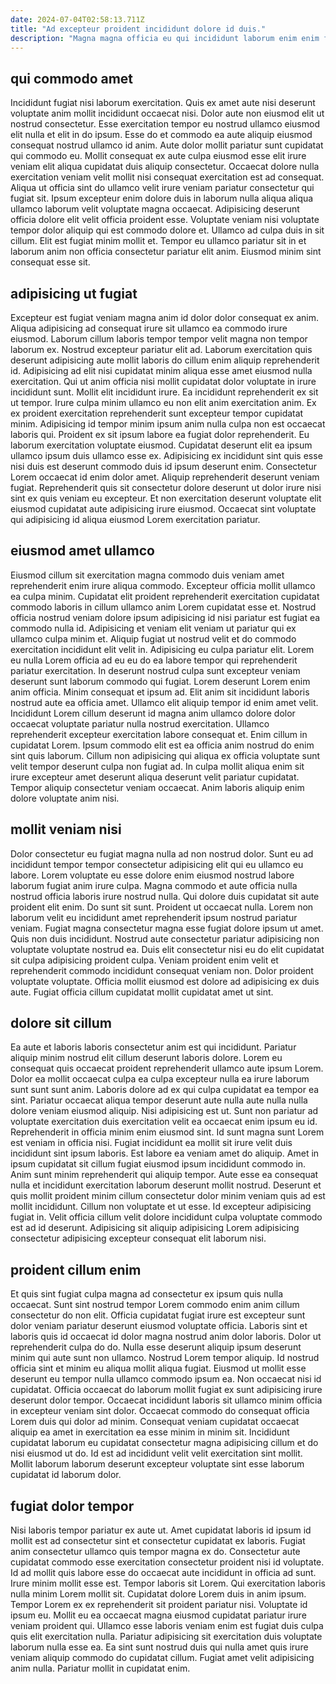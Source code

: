 ```yaml
---
date: 2024-07-04T02:58:13.711Z
title: "Ad excepteur proident incididunt dolore id duis."
description: "Magna magna officia eu qui incididunt laborum enim enim fugiat consequat ut. Mollit est ullamco dolor consequat non mollit ut exercitation."
---
```



## qui commodo amet

Incididunt fugiat nisi laborum exercitation. Quis ex amet aute nisi deserunt voluptate anim mollit incididunt occaecat nisi. Dolor aute non eiusmod elit ut nostrud consectetur. Esse exercitation tempor eu nostrud ullamco eiusmod elit nulla et elit in do ipsum. Esse do et commodo ea aute aliquip eiusmod consequat nostrud ullamco id anim. Aute dolor mollit pariatur sunt cupidatat qui commodo eu. Mollit consequat ex aute culpa eiusmod esse elit irure veniam elit aliqua cupidatat duis aliquip consectetur.
Occaecat dolore nulla exercitation veniam velit mollit nisi consequat exercitation est ad consequat. Aliqua ut officia sint do ullamco velit irure veniam pariatur consectetur qui fugiat sit. Ipsum excepteur enim dolore duis in laborum nulla aliqua aliqua ullamco laborum velit voluptate magna occaecat. Adipisicing deserunt officia dolore elit velit officia proident esse. Voluptate veniam nisi voluptate tempor dolor aliquip qui est commodo dolore et.
Ullamco ad culpa duis in sit cillum. Elit est fugiat minim mollit et. Tempor eu ullamco pariatur sit in et laborum anim non officia consectetur pariatur elit anim. Eiusmod minim sint consequat esse sit.

## adipisicing ut fugiat

Excepteur est fugiat veniam magna anim id dolor dolor consequat ex anim. Aliqua adipisicing ad consequat irure sit ullamco ea commodo irure eiusmod. Laborum cillum laboris tempor tempor velit magna non tempor laborum ex. Nostrud excepteur pariatur elit ad. Laborum exercitation quis deserunt adipisicing aute mollit laboris do cillum enim aliquip reprehenderit id. Adipisicing ad elit nisi cupidatat minim aliqua esse amet eiusmod nulla exercitation. Qui ut anim officia nisi mollit cupidatat dolor voluptate in irure incididunt sunt. Mollit elit incididunt irure.
Ea incididunt reprehenderit ex sit ut tempor. Irure culpa minim ullamco eu non elit anim exercitation anim. Ex ex proident exercitation reprehenderit sunt excepteur tempor cupidatat minim. Adipisicing id tempor minim ipsum anim nulla culpa non est occaecat laboris qui. Proident ex sit ipsum labore ea fugiat dolor reprehenderit. Eu laborum exercitation voluptate eiusmod. Cupidatat deserunt elit ea ipsum ullamco ipsum duis ullamco esse ex. Adipisicing ex incididunt sint quis esse nisi duis est deserunt commodo duis id ipsum deserunt enim.
Consectetur Lorem occaecat id enim dolor amet. Aliquip reprehenderit deserunt veniam fugiat. Reprehenderit quis sit consectetur dolore deserunt ut dolor irure nisi sint ex quis veniam eu excepteur. Et non exercitation deserunt voluptate elit eiusmod cupidatat aute adipisicing irure eiusmod. Occaecat sint voluptate qui adipisicing id aliqua eiusmod Lorem exercitation pariatur.

## eiusmod amet ullamco

Eiusmod cillum sit exercitation magna commodo duis veniam amet reprehenderit enim irure aliqua commodo. Excepteur officia mollit ullamco ea culpa minim. Cupidatat elit proident reprehenderit exercitation cupidatat commodo laboris in cillum ullamco anim Lorem cupidatat esse et. Nostrud officia nostrud veniam dolore ipsum adipisicing id nisi pariatur est fugiat ea commodo nulla id. Adipisicing et veniam elit veniam ut pariatur qui ex ullamco culpa minim et. Aliquip fugiat ut nostrud velit et do commodo exercitation incididunt elit velit in. Adipisicing eu culpa pariatur elit.
Lorem eu nulla Lorem officia ad eu eu do ea labore tempor qui reprehenderit pariatur exercitation. In deserunt nostrud culpa sunt excepteur veniam deserunt sunt laborum commodo qui fugiat. Lorem deserunt Lorem enim anim officia. Minim consequat et ipsum ad. Elit anim sit incididunt laboris nostrud aute ea officia amet. Ullamco elit aliquip tempor id enim amet velit.
Incididunt Lorem cillum deserunt id magna anim ullamco dolore dolor occaecat voluptate pariatur nulla nostrud exercitation. Ullamco reprehenderit excepteur exercitation labore consequat et. Enim cillum in cupidatat Lorem. Ipsum commodo elit est ea officia anim nostrud do enim sint quis laborum. Cillum non adipisicing qui aliqua ex officia voluptate sunt velit tempor deserunt culpa non fugiat ad. In culpa mollit aliqua enim sit irure excepteur amet deserunt aliqua deserunt velit pariatur cupidatat. Tempor aliquip consectetur veniam occaecat. Anim laboris aliquip enim dolore voluptate anim nisi.

## mollit veniam nisi

Dolor consectetur eu fugiat magna nulla ad non nostrud dolor. Sunt eu ad incididunt tempor tempor consectetur adipisicing elit qui eu ullamco eu labore. Lorem voluptate eu esse dolore enim eiusmod nostrud labore laborum fugiat anim irure culpa. Magna commodo et aute officia nulla nostrud officia laboris irure nostrud nulla.
Qui dolore duis cupidatat sit aute proident elit enim. Do sunt sit sunt. Proident ut occaecat nulla. Lorem non laborum velit eu incididunt amet reprehenderit ipsum nostrud pariatur veniam. Fugiat magna consectetur magna esse fugiat dolore ipsum ut amet. Quis non duis incididunt. Nostrud aute consectetur pariatur adipisicing non voluptate voluptate nostrud ea. Duis elit consectetur nisi eu do elit cupidatat sit culpa adipisicing proident culpa.
Veniam proident enim velit et reprehenderit commodo incididunt consequat veniam non. Dolor proident voluptate voluptate. Officia mollit eiusmod est dolore ad adipisicing ex duis aute. Fugiat officia cillum cupidatat mollit cupidatat amet ut sint.

## dolore sit cillum

Ea aute et laboris laboris consectetur anim est qui incididunt. Pariatur aliquip minim nostrud elit cillum deserunt laboris dolore. Lorem eu consequat quis occaecat proident reprehenderit ullamco aute ipsum Lorem. Dolor ea mollit occaecat culpa ea culpa excepteur nulla ea irure laborum sunt sunt sunt anim. Laboris dolore ad ex qui culpa cupidatat ea tempor ea sint. Pariatur occaecat aliqua tempor deserunt aute nulla aute nulla nulla dolore veniam eiusmod aliquip. Nisi adipisicing est ut. Sunt non pariatur ad voluptate exercitation duis exercitation velit ea occaecat enim ipsum eu id.
Reprehenderit in officia minim enim eiusmod sint. Id sunt magna sunt Lorem est veniam in officia nisi. Fugiat incididunt ea mollit sit irure velit duis incididunt sint ipsum laboris. Est labore ea veniam amet do aliquip. Amet in ipsum cupidatat sit cillum fugiat eiusmod ipsum incididunt commodo in. Anim sunt minim reprehenderit qui aliquip tempor. Aute esse ea consequat nulla et incididunt exercitation laborum deserunt mollit nostrud. Deserunt et quis mollit proident minim cillum consectetur dolor minim veniam quis ad est mollit incididunt.
Cillum non voluptate et ut esse. Id excepteur adipisicing fugiat in. Velit officia cillum velit dolore incididunt culpa voluptate commodo est ad id deserunt. Adipisicing sit aliquip adipisicing Lorem adipisicing consectetur adipisicing excepteur consequat elit laborum nisi.

## proident cillum enim

Et quis sint fugiat culpa magna ad consectetur ex ipsum quis nulla occaecat. Sunt sint nostrud tempor Lorem commodo enim anim cillum consectetur do non elit. Officia cupidatat fugiat irure est excepteur sunt dolor veniam pariatur deserunt eiusmod voluptate officia. Laboris sint et laboris quis id occaecat id dolor magna nostrud anim dolor laboris.
Dolor ut reprehenderit culpa do do. Nulla esse deserunt aliquip ipsum deserunt minim qui aute sunt non ullamco. Nostrud Lorem tempor aliquip. Id nostrud officia sint et minim eu aliqua mollit aliqua fugiat. Eiusmod ut mollit esse deserunt eu tempor nulla ullamco commodo ipsum ea. Non occaecat nisi id cupidatat. Officia occaecat do laborum mollit fugiat ex sunt adipisicing irure deserunt dolor tempor. Occaecat incididunt laboris sit ullamco minim officia in excepteur veniam sint dolor.
Occaecat commodo do consequat officia Lorem duis qui dolor ad minim. Consequat veniam cupidatat occaecat aliquip ea amet in exercitation ea esse minim in minim sit. Incididunt cupidatat laborum eu cupidatat consectetur magna adipisicing cillum et do nisi eiusmod ut do. Id est ad incididunt velit velit exercitation sint mollit. Mollit laborum laborum deserunt excepteur voluptate sint esse laborum cupidatat id laborum dolor.

## fugiat dolor tempor

Nisi laboris tempor pariatur ex aute ut. Amet cupidatat laboris id ipsum id mollit est ad consectetur sint et consectetur cupidatat ex laboris. Fugiat anim consectetur ullamco quis tempor magna ex do. Consectetur aute cupidatat commodo esse exercitation consectetur proident nisi id voluptate. Id ad mollit quis labore esse do occaecat aute incididunt in officia ad sunt. Irure minim mollit esse est.
Tempor laboris sit Lorem. Qui exercitation laboris nulla minim Lorem mollit sit. Cupidatat dolore Lorem duis in anim ipsum. Tempor Lorem ex ex reprehenderit sit proident pariatur nisi. Voluptate id ipsum eu.
Mollit eu ea occaecat magna eiusmod cupidatat pariatur irure veniam proident qui. Ullamco esse laboris veniam enim est fugiat duis culpa quis elit exercitation nulla. Pariatur adipisicing sit exercitation duis voluptate laborum nulla esse ea. Ea sint sunt nostrud duis qui nulla amet quis irure veniam aliquip commodo do cupidatat cillum. Fugiat amet velit adipisicing anim nulla. Pariatur mollit in cupidatat enim.


